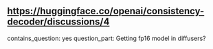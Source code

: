 ## https://huggingface.co/openai/consistency-decoder/discussions/4

contains_question: yes
question_part: Getting fp16 model in diffusers?